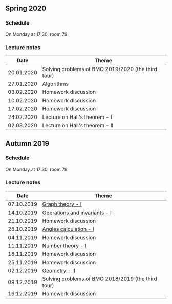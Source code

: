 ## Spring 2020

### Schedule

On Monday at 17:30, room 79

### Lecture notes

**Date** | **Theme**
---- | -----
20.01.2020 | Solving problems of BMO 2019/2020 (the third tour)
27.01.2020 | Algorithms
03.02.2020 | Homework discussion
10.02.2020 | Homework discussion
17.02.2020 | Homework discussion
24.02.2020 | Lecture on Hall's theorem - I
02.03.2020 | Lecture on Hall's theorem - II

## Autumn 2019

### Schedule

On Monday at 17:30, room 79

### Lecture notes

**Date** | **Theme**
---- | -----
07.10.2019 | [Graph theory - I](./autumn-2019/notes/graph_theory-I.pdf)
14.10.2019 | [Operations and invariants - I](./autumn-2019/notes/invariants-I.pdf)
21.10.2019 | Homework discussion
28.10.2019 | [Angles calculation - I](./autumn-2019/notes/angles-I.pdf)
04.11.2019 | Homework discussion
11.11.2019 | [Number theory - I](./autumn-2019/notes/nt-I.pdf)
18.11.2019 | Homework discussion
25.11.2019 | Homework discussion
02.12.2019 | [Geometry - II](./autumn-2019/notes/ageometry-II.pdf)
09.12.2019 | Solving problems of BMO 2018/2019 (the third tour)
16.12.2019 | Homework discussion